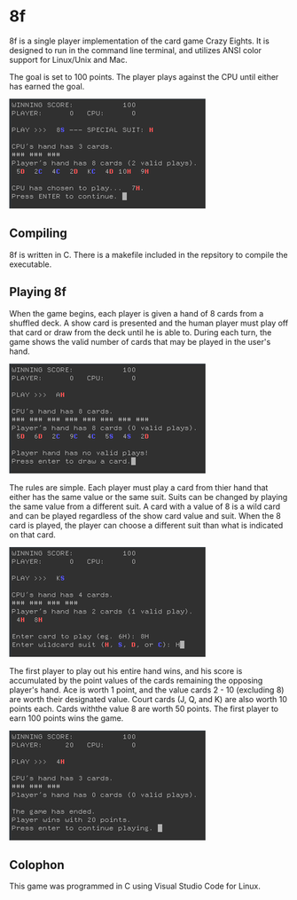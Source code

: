 # 8f

8f is a single player implementation of the card game Crazy Eights. It is designed to run in the command line terminal, and utilizes ANSI color support for Linux/Unix and Mac.

The goal is set to 100 points. The player plays against the CPU until either has earned the goal.

![8f](./screenshots/ss_1.png)

## Compiling

8f is written in C. There is a makefile included in the repsitory to compile the executable.

## Playing 8f

When the game begins, each player is given a hand of 8 cards from a shuffled deck. A show card is presented and the human player must play off that card or draw from the deck until he is able to. During each turn, the game shows the valid number of cards that may be played in the user's hand.

![Draw a card.](./screenshots/ss_3.png)

The rules are simple. Each player must play a card from thier hand that either has the same value or the same suit. Suits can be changed by playing the same value from a different suit. A card with a value of 8 is a wild card and can be played regardless of the show card value and suit. When the 8 card is played, the player can choose a different suit than what is indicated on that card.

![Playing the 8.](./screenshots/ss_2.png)

The first player to play out his entire hand wins, and his score is accumulated by the point values of the cards remaining the opposing player's hand. Ace is worth 1 point, and the value cards 2 - 10 (excluding 8) are worth their designated value. Court cards (J, Q, and K) are also worth 10 points each. Cards withthe value 8 are worth 50 points. The first player to earn 100 points wins the game.

![Victory!](./screenshots/ss_4.png)

## Colophon
This game was programmed in C using Visual Studio Code for Linux.

